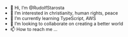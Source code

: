- 👋 Hi, I’m @RudolfStarosta
- 👀 I’m interested in christianity, human rights, peace
- 🌱 I’m currently learning TypeScript, AWS
- 💞️ I’m looking to collaborate on creating a better world
- 📫 How to reach me ...

<!---
RudolfStarosta/RudolfStarosta is a ✨ special ✨ repository because its `README.md` (this file) appears on your GitHub profile.
You can click the Preview link to take a look at your changes.
--->
